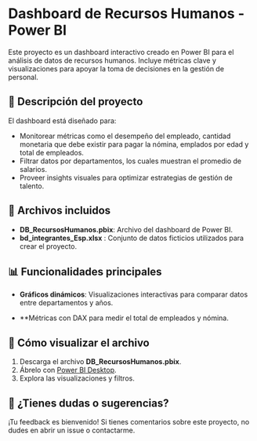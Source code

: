 # Dashboard de Recursos Humanos - Power BI

Este proyecto es un dashboard interactivo creado en Power BI para el análisis de datos de recursos humanos. Incluye métricas clave y visualizaciones para apoyar la toma de decisiones en la gestión de personal.

## 📝 Descripción del proyecto

El dashboard está diseñado para:
- Monitorear métricas como el desempeño del empleado, cantidad monetaria que debe existir para pagar la nómina, emplados por edad y total de empleados.
- Filtrar datos por departamentos, los cuales muestran el promedio de salarios.
- Proveer insights visuales para optimizar estrategias de gestión de talento.

## 📂 Archivos incluidos

- **DB_RecursosHumanos.pbix**: Archivo del dashboard de Power BI.
- **bd_integrantes_Esp.xlsx** : Conjunto de datos ficticios utilizados para crear el proyecto.

## 📊 Funcionalidades principales

- **Gráficos dinámicos**: Visualizaciones interactivas para comparar datos entre departamentos y años.

- **Métricas con DAX para medir el total de empleados y nómina.

## 🌟 Cómo visualizar el archivo

1. Descarga el archivo **DB_RecursosHumanos.pbix**.
2. Ábrelo con [Power BI Desktop](https://powerbi.microsoft.com/es-es/desktop/).
3. Explora las visualizaciones y filtros.

## 🤔 ¿Tienes dudas o sugerencias?

¡Tu feedback es bienvenido! Si tienes comentarios sobre este proyecto, no dudes en abrir un issue o contactarme.
